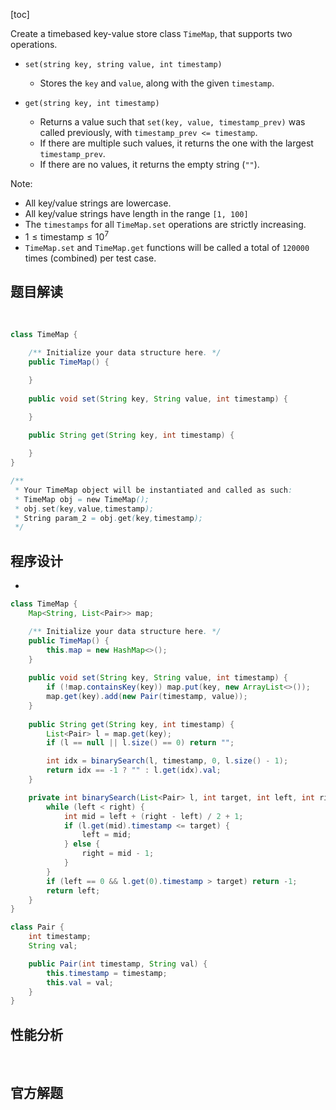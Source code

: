 [toc]

Create a timebased key-value store class `TimeMap`, that supports two operations.

* `set(string key, string value, int timestamp)`
  * Stores the `key` and `value`, along with the given `timestamp`.

* `get(string key, int timestamp)`
  * Returns a value such that `set(key, value, timestamp_prev)` was called previously, with `timestamp_prev <= timestamp`.
  * If there are multiple such values, it returns the one with the largest `timestamp_prev`.
  * If there are no values, it returns the empty string (`""`).



Note:

* All key/value strings are lowercase.
* All key/value strings have length in the range `[1, 100]`
* The `timestamps` for all `TimeMap.set` operations are strictly increasing.
* $1 \le \text{timestamp} \le 10^7$
* `TimeMap.set` and `TimeMap.get` functions will be called a total of `120000` times (combined) per test case.



## 题目解读

&emsp;

```java
class TimeMap {

    /** Initialize your data structure here. */
    public TimeMap() {

    }
    
    public void set(String key, String value, int timestamp) {

    }
    
    public String get(String key, int timestamp) {

    }
}

/**
 * Your TimeMap object will be instantiated and called as such:
 * TimeMap obj = new TimeMap();
 * obj.set(key,value,timestamp);
 * String param_2 = obj.get(key,timestamp);
 */
```

## 程序设计

* 

```java
class TimeMap {
    Map<String, List<Pair>> map;

    /** Initialize your data structure here. */
    public TimeMap() {
        this.map = new HashMap<>();
    }
    
    public void set(String key, String value, int timestamp) {
        if (!map.containsKey(key)) map.put(key, new ArrayList<>());
        map.get(key).add(new Pair(timestamp, value));
    }
    
    public String get(String key, int timestamp) {
        List<Pair> l = map.get(key);
        if (l == null || l.size() == 0) return "";

        int idx = binarySearch(l, timestamp, 0, l.size() - 1);
        return idx == -1 ? "" : l.get(idx).val;
    }

    private int binarySearch(List<Pair> l, int target, int left, int right) {
        while (left < right) {
            int mid = left + (right - left) / 2 + 1;
            if (l.get(mid).timestamp <= target) {
                left = mid;
            } else {
                right = mid - 1;
            }
        }
        if (left == 0 && l.get(0).timestamp > target) return -1;
        return left;
    }
}

class Pair {
    int timestamp;
    String val;

    public Pair(int timestamp, String val) {
        this.timestamp = timestamp;
        this.val = val;
    }
}
```

## 性能分析

&emsp;



## 官方解题

&emsp;